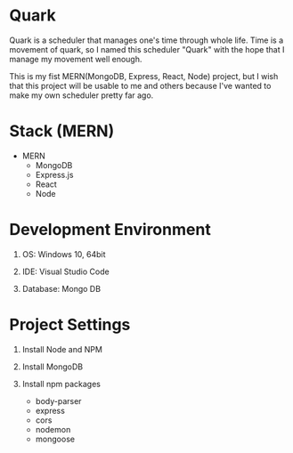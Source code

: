 # Quark

Quark is a scheduler that manages one's time through whole life.
Time is a movement of quark, so I named this scheduler "Quark" with the hope that I manage my movement well enough.

This is my fist MERN(MongoDB, Express, React, Node) project,
but I wish that this project will be usable to me and others because 
I've wanted to make my own scheduler pretty far ago.

# Stack (MERN)
 - MERN
    - MongoDB
    - Express.js
    - React
    - Node
       
# Development Environment
  1. OS: Windows 10, 64bit
  
  2. IDE: Visual Studio Code
  
  3. Database: Mongo DB

# Project Settings
  1. Install Node and NPM
  
  2. Install MongoDB
  
  3. Install npm packages
      - body-parser
      - express
      - cors
      - nodemon
      - mongoose
      
